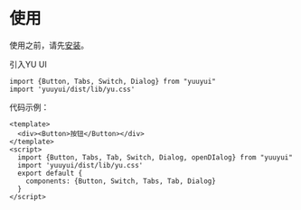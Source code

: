 # 使用

使用之前，请先[安装](#/doc/install)。

引入YU UI

```
import {Button, Tabs, Switch, Dialog} from "yuuyui"
import 'yuuyui/dist/lib/yu.css'
```

代码示例：

```
<template>
  <div><Button>按钮</Button></div>
</template>
<script>
  import {Button, Tabs, Tab, Switch, Dialog, openDIalog} from "yuuyui"
  import 'yuuyui/dist/lib/yu.css'
  export default {
    components: {Button, Switch, Tabs, Tab, Dialog}
  }
</script>
```